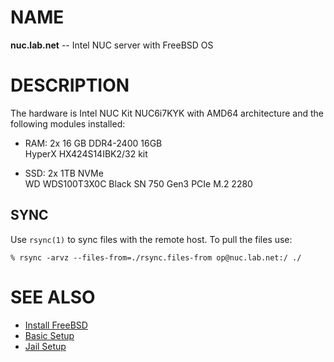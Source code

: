 # NAME

**nuc.lab.net** -- Intel NUC server with FreeBSD OS


# DESCRIPTION

The hardware is Intel NUC Kit NUC6i7KYK with AMD64 architecture and the
following modules installed:

  * RAM: 2x 16 GB DDR4-2400 16GB  
    HyperX HX424S14IBK2/32 kit

  * SSD: 2x 1TB NVMe  
    WD WDS100T3X0C Black SN 750 Gen3 PCIe M.2 2280


## SYNC

Use `rsync(1)` to sync files with the remote host. To pull the files use:

```console
% rsync -arvz --files-from=./rsync.files-from op@nuc.lab.net:/ ./
```


# SEE ALSO

  * [Install FreeBSD](./doc/install.md)
  * [Basic Setup](./doc/setup.md)
  * [Jail Setup](./doc/jail.md)
